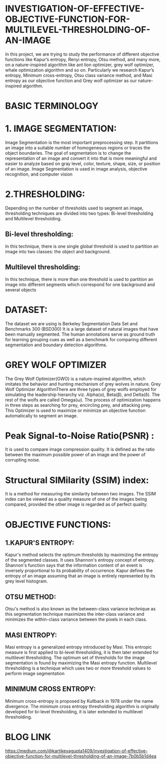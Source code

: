 # INVESTIGATION-OF-EFFECTIVE-OBJECTIVE-FUNCTION-FOR-MULTILEVEL-THRESHOLDING-OF-AN-IMAGE

In this project, we are trying to study the performance of different objective functions like Kapur’s entropy, Renyi entropy, Otsu method, and many more, on a nature-inspired algorithm like ant lion optimizer, grey wolf optimizer, whale optimization algorithm and so on. Particularly we research Kapur’s entropy, Minimum cross-entropy, Otsu class variance method, and Masi entropy as our objective function and Grey wolf optimizer as our nature-inspired algorithm.

# BASIC TERMINOLOGY
# 1. IMAGE SEGMENTATION:
Image Segmentation is the most important preprocessing step. It partitions an image into a suitable number of homogeneous regions or traces the object boundaries. The goal of segmentation is to change the representation of an image and convert it into that is more meaningful and easier to analyze based on gray level, color, texture, shape, size, or position of an image. Image Segmentation is used in image analysis, objective recognition, and computer vision
                                           
# 2.THRESHOLDING:
Depending on the number of thresholds used to segment an image, thresholding techniques are divided into two types: Bi-level thresholding and Multilevel thresholding.
## Bi-level thresholding:
In this technique, there is one single global threshold is used to partition an image into two classes: the object and background.
## Multilevel thresholding:
In this technique, there is more than one threshold is used to partition an image into different segments which correspond for one background and several objects

# DATASET:
The dataset we are using is  Berkeley Segmentation Data Set and Benchmarks 300 (BSD300)
It is a large dataset of natural images that have been manually segmented. The human annotations serve as ground truth for learning grouping cues as well as a benchmark for comparing different segmentation and boundary detection algorithms.

# GREY WOLF OPTIMIZER
The Grey Wolf Optimizer(GWO) is a nature-inspired algorithm, which imitates the behavior and hunting mechanism of grey wolves in nature.
Grey Wolf Optimizer AlgorithmThere are three types of grey wolfs employed for simulating the leadership hierarchy viz. Alpha(α), Beta(β), and Delta(δ). The rest of the wolfs are called Omega(ω). The process of optimization happens in three steps as searching for prey, encircling prey, and attacking prey.
This Optimizer is used to maximize or minimize an objective function automatically to segment an image.

# Peak Signal-to-Noise Ratio(PSNR) :
It is used to compare image compression quality. It is defined as the ratio between the maximum possible power of an image and the power of corrupting noise.

# Structural SIMilarity (SSIM) index:
It is a method for measuring the similarity between two images. The SSIM index can be viewed as a quality measure of one of the images being compared, provided the other image is regarded as of perfect quality.

# OBJECTIVE FUNCTIONS:
## 1.KAPUR'S ENTROPY:
Kapur's method selects the optimum thresholds by maximizing the entropy of the segmented classes. It uses Shannon's entropy concept of entropy. Shannon's function says that the information content of an event is inversely proportional to its probability of occurrence.
Kapur defines the entropy of an image assuming that an image is entirely represented by its grey level histogram.

## OTSU METHOD:
Otsu's method is also known as the between-class variance technique as this segmentation technique maximizes the inter-class variance and minimizes the within-class variance between the pixels in each class.

## MASI ENTROPY:
Masi entropy is a generalized entropy introduced by Masi. This entropic measure is first applied to bi-level thresholding, it is then later extended for multilevel thresholding. The optimum set of thresholds for the image segmentation is found by maximizing the Masi entropy function. Multilevel thresholding is a technique which uses two or more threshold values to perform image segmentation

## MINIMUM CROSS ENTROPY:
Minimum cross-entropy is proposed by Kullback in 1978 under the name divergence. The minimum cross entropy thresholding algorithm is originally developed for bi-level thresholding, it is later extended to multilevel thresholding.



# BLOG LINK
https://medium.com/@kartikeyagupta1409/investigation-of-effective-objective-function-for-multilevel-thresholding-of-an-image-7b0b5b1d4ea
